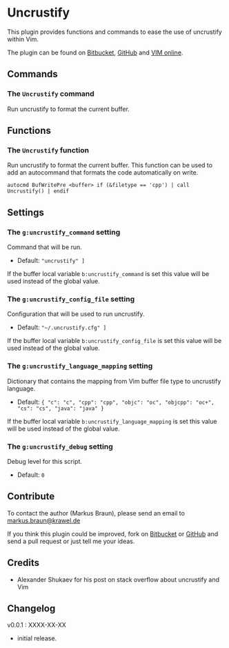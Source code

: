 # Uncrustify

This plugin provides functions and commands to ease the use of uncrustify
within Vim.

The plugin can be found on [Bitbucket], [GitHub] and [VIM online].

## Commands

### The `Uncrustify` command

Run uncrustify to format the current buffer.

## Functions

### The `Uncrustify` function

Run uncrustify to format the current buffer. This function can be used to add
an autocommand that formats the code automatically on write.

``` {.vim}
autocmd BufWritePre <buffer> if (&filetype == 'cpp') | call Uncrustify() | endif
```

## Settings

### The `g:uncrustify_command` setting

Command that will be run.

  - Default: `"uncrustify" ]`

If the buffer local variable `b:uncrustify_command` is set this value will be
used instead of the global value.

### The `g:uncrustify_config_file` setting

Configuration that will be used to run uncrustify.

  - Default: `"~/.uncrustify.cfg" ]`

If the buffer local variable `b:uncrustify_config_file` is set this value will
be used instead of the global value.

### The `g:uncrustify_language_mapping` setting

Dictionary that contains the mapping from Vim buffer file type to uncrustify
language.

  - Default: `{ "c": "c", "cpp": "cpp", "objc": "oc", "objcpp": "oc+", "cs": "cs", "java": "java" }`

If the buffer local variable `b:uncrustify_language_mapping` is set this value
will be used instead of the global value.

### The `g:uncrustify_debug` setting

Debug level for this script.

  - Default: `0`

## Contribute

To contact the author (Markus Braun), please send an email to <markus.braun@krawel.de>

If you think this plugin could be improved, fork on [Bitbucket] or [GitHub] and
send a pull request or just tell me your ideas.

## Credits

- Alexander Shukaev for his post on stack overflow about uncrustify and Vim

## Changelog

v0.0.1 : XXXX-XX-XX

  - initial release.

[Bitbucket]: https://bitbucket.org/embear/uncrustify
[GitHub]: https://github.com/embear/vim-uncrustify
[VIM online]: http://www.vim.org/scripts/script.php?script_id=441
